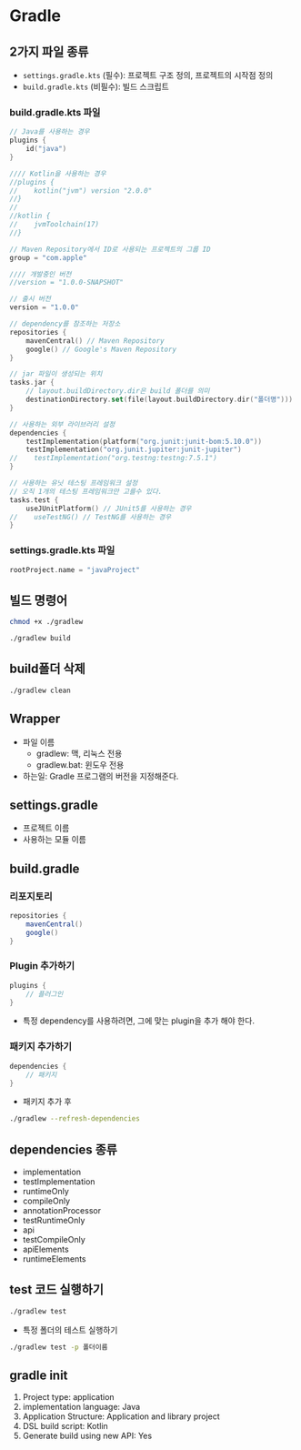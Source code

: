 # Gradle

## 2가지 파일 종류
- `settings.gradle.kts` (필수): 프로젝트 구조 정의, 프로젝트의 시작점 정의
- `build.gradle.kts` (비필수): 빌드 스크립트


### build.gradle.kts 파일
```kotlin
// Java를 사용하는 경우
plugins {
    id("java")
}

//// Kotlin을 사용하는 경우
//plugins {
//    kotlin("jvm") version "2.0.0"
//}
//
//kotlin {
//    jvmToolchain(17)
//}

// Maven Repository에서 ID로 사용되는 프로젝트의 그룹 ID
group = "com.apple"

//// 개발중인 버전
//version = "1.0.0-SNAPSHOT"

// 출시 버전
version = "1.0.0"

// dependency를 참조하는 저장소
repositories {
    mavenCentral() // Maven Repository
    google() // Google's Maven Repository
}

// jar 파일이 생성되는 위치
tasks.jar {
    // layout.buildDirectory.dir은 build 폴더를 의미
    destinationDirectory.set(file(layout.buildDirectory.dir("폴더명")))
}

// 사용하는 외부 라이브러리 설정
dependencies {
    testImplementation(platform("org.junit:junit-bom:5.10.0"))
    testImplementation("org.junit.jupiter:junit-jupiter")
//    testImplementation("org.testng:testng:7.5.1")
}

// 사용하는 유닛 테스팅 프레임워크 설정
// 오직 1개의 테스팅 프레임워크만 고를수 있다.
tasks.test {
    useJUnitPlatform() // JUnit5를 사용하는 경우
//    useTestNG() // TestNG를 사용하는 경우
}

```

### settings.gradle.kts 파일
```kotlin
rootProject.name = "javaProject"
```


## 빌드 명령어
```bash
chmod +x ./gradlew
```

```bash
./gradlew build
```

## build폴더 삭제

```bash
./gradlew clean
```

## Wrapper
- 파일 이름
    - gradlew: 맥, 리눅스 전용
    - gradlew.bat: 윈도우 전용
- 하는일: Gradle 프로그램의 버전을 지정해준다.


## settings.gradle
- 프로젝트 이름
- 사용하는 모듈 이름

## build.gradle

### 리포지토리

```groovy
repositories {
	mavenCentral()
	google()
}
```

### Plugin 추가하기

```groovy
plugins {
    // 플러그인
}
```
- 특정 dependency를 사용하려면, 그에 맞는 plugin을 추가 해야 한다.

### 패키지 추가하기
```groovy
dependencies {
    // 패키지
}
```

- 패키지 추가 후

```bash
./gradlew --refresh-dependencies
```

## dependencies 종류
- implementation
- testImplementation
- runtimeOnly
- compileOnly
- annotationProcessor
- testRuntimeOnly
- api
- testCompileOnly
- apiElements
- runtimeElements


## test 코드 실행하기
```bash
./gradlew test
```

- 특정 폴더의 테스트 실행하기
```bash
./gradlew test -p 폴더이름
```

## gradle init
1) Project type: application
2) implementation language: Java
3) Application Structure: Application and library project
4) DSL build script: Kotlin
5) Generate build using new API: Yes

